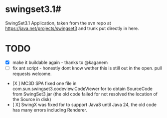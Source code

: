 # swingset3.1#

SwingSet3.1 Application, taken from the svn repo at https://java.net/projects/swingset3 and trunk put directly in here.


# TODO #

 - [x] make it buildable again - thanks to @kaganem
 - [ ] fix ant script - honestly dont know wether this is still out in the open. pull requests welcome.
 - [X ] MC3D SPA fixed one file in com.sun.swingset3.codeview.CodeViewer for to obtain SourceCode from SwingSet3.jar (the old code failed for not resolved the location of the Source in disk)
 - [ X]  SwingX was fixed for to support Java8 until Java 24, the old code has many errors including Renderer.
